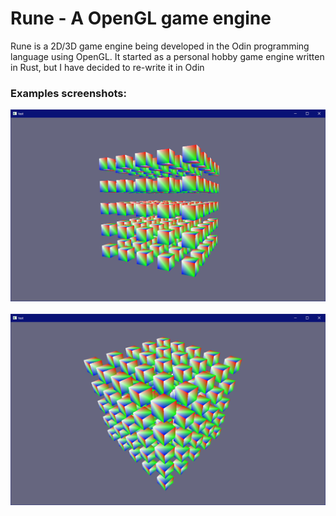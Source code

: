 # Rune - A OpenGL game engine

Rune is a 2D/3D game engine being developed in the Odin programming language using OpenGL. 
It started as a personal hobby game engine written in Rust, but I have decided to re-write it in Odin

### Examples screenshots:
![](https://github.com/Mrso73/Rune/blob/main/examples/images/example1.png)
<br/>
<br/>
![](https://github.com/Mrso73/Rune/blob/main/examples/images/example2.png)
